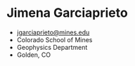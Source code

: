 # Jimena Garciaprieto
- jgarciaprieto@mines.edu
- Colorado School of Mines 
- Geophysics Department
- Golden, CO

